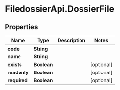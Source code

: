 # FiledossierApi.DossierFile

## Properties

Name | Type | Description | Notes
------------ | ------------- | ------------- | -------------
**code** | **String** |  | 
**name** | **String** |  | 
**exists** | **Boolean** |  | [optional] 
**readonly** | **Boolean** |  | [optional] 
**required** | **Boolean** |  | [optional] 


